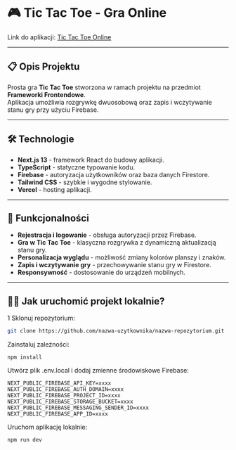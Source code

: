 # 🎮 Tic Tac Toe - Gra Online

Link do aplikacji: [Tic Tac Toe Online](https://tic-tac-toe-inky-eight-63.vercel.app/)

---

## 📋 **Opis Projektu**

Prosta gra **Tic Tac Toe** stworzona w ramach projektu na przedmiot **Frameworki Frontendowe**.  
Aplikacja umożliwia rozgrywkę dwuosobową oraz zapis i wczytywanie stanu gry przy użyciu Firebase.

---

## 🛠️ **Technologie**

- **Next.js 13** - framework React do budowy aplikacji.  
- **TypeScript** - statyczne typowanie kodu.  
- **Firebase** - autoryzacja użytkowników oraz baza danych Firestore.  
- **Tailwind CSS** - szybkie i wygodne stylowanie.  
- **Vercel** - hosting aplikacji.  

---

## 🚀 **Funkcjonalności**

- **Rejestracja i logowanie** - obsługa autoryzacji przez Firebase.  
- **Gra w Tic Tac Toe** - klasyczna rozgrywka z dynamiczną aktualizacją stanu gry.  
- **Personalizacja wyglądu** - możliwość zmiany kolorów planszy i znaków.  
- **Zapis i wczytywanie gry** - przechowywanie stanu gry w Firestore.  
- **Responsywność** - dostosowanie do urządzeń mobilnych.  

---

## 🧑‍💻 **Jak uruchomić projekt lokalnie?**

1 Sklonuj repozytorium:
   ```bash
   git clone https://github.com/nazwa-uzytkownika/nazwa-repozytorium.git
```
   Zainstaluj zależności:
   ```
   npm install
```
Utwórz plik .env.local i dodaj zmienne środowiskowe Firebase:
```
NEXT_PUBLIC_FIREBASE_API_KEY=xxxx
NEXT_PUBLIC_FIREBASE_AUTH_DOMAIN=xxxx
NEXT_PUBLIC_FIREBASE_PROJECT_ID=xxxx
NEXT_PUBLIC_FIREBASE_STORAGE_BUCKET=xxxx
NEXT_PUBLIC_FIREBASE_MESSAGING_SENDER_ID=xxxx
NEXT_PUBLIC_FIREBASE_APP_ID=xxxx
```
Uruchom aplikację lokalnie:

```
npm run dev
```


   

